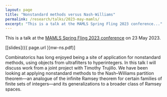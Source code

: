 ```yaml
---
layout: page
title: "Nonstandard methods versus Nash-Williams"
permalink: /research/talks/2023-may-mamls/
excerpt: "This is a talk at the MAMLS Spring Fling 2023 conference..."	
---
```


This is a talk at the [MAMLS Spring Fling 2023 conference](https://sites.math.rutgers.edu/~fc327/MAMLS2023/index.html) on 23 May 2023.

[[slides]({{ page.url }}nw-ns.pdf)]

Combinatorics has long enjoyed being a site of application for nonstandard methods, using objects from ultrafilters to hyperintegers. In this talk I will discuss work from a joint project with Timothy Trujillo. We have been looking at applying nonstandard methods to the Nash–Williams partition theorem—an analogue of the infinite Ramsey theorem for certain families of finite sets of integers—and its generalizations to a broader class of Ramsey spaces.
